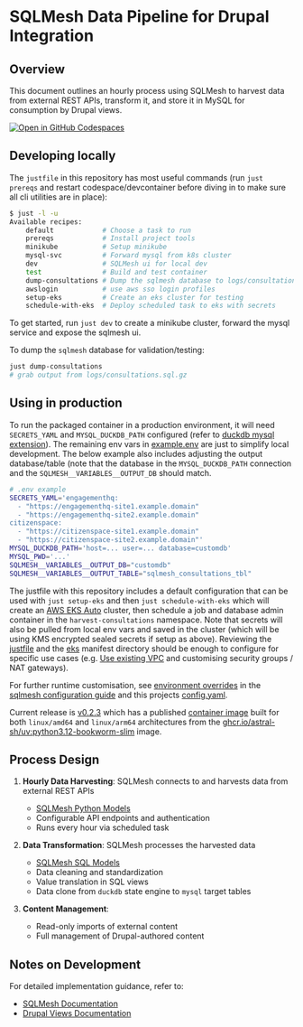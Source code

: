 # SQLMesh Data Pipeline for Drupal Integration

## Overview
This document outlines an hourly process using SQLMesh to harvest data from external REST APIs, transform it, and store it in MySQL for consumption by Drupal views.

[![Open in GitHub Codespaces](https://github.com/codespaces/badge.svg)](https://codespaces.new/wagov-dtt/wa.gov.au_harvest-consultations)

## Developing locally
The `justfile` in this repository has most useful commands (run `just prereqs` and restart codespace/devcontainer before diving in to make sure all cli utilities are in place):

```bash
$ just -l -u
Available recipes:
    default            # Choose a task to run
    prereqs            # Install project tools
    minikube           # Setup minikube
    mysql-svc          # Forward mysql from k8s cluster
    dev                # SQLMesh ui for local dev
    test               # Build and test container
    dump-consultations # Dump the sqlmesh database to logs/consultations.sql.gz (run test to create/populate db first)
    awslogin           # use aws sso login profiles
    setup-eks          # Create an eks cluster for testing
    schedule-with-eks  # Deploy scheduled task to eks with secrets
```

To get started, run `just dev` to create a minikube cluster, forward the mysql service and expose the sqlmesh ui.

To dump the `sqlmesh` database for validation/testing:

```bash
just dump-consultations
# grab output from logs/consultations.sql.gz
```

## Using in production

To run the packaged container in a production environment, it will need `SECRETS_YAML` and `MYSQL_DUCKDB_PATH` configured (refer to [duckdb mysql extension](https://duckdb.org/docs/extensions/mysql#configuration)). The remaining env vars in [example.env](example.env) are just to simplify local development. The below example also includes adjusting the output database/table (note that the database in the `MYSQL_DUCKDB_PATH` connection and the `SQLMESH__VARIABLES__OUTPUT_DB` should match.

```bash
# .env example
SECRETS_YAML='engagementhq:
  - "https://engagementhq-site1.example.domain"
  - "https://engagementhq-site2.example.domain"
citizenspace:
  - "https://citizenspace-site1.example.domain"
  - "https://citizenspace-site2.example.domain"'
MYSQL_DUCKDB_PATH='host=... user=... database=customdb'
MYSQL_PWD='...'
SQLMESH__VARIABLES__OUTPUT_DB="customdb"
SQLMESH__VARIABLES__OUTPUT_TABLE="sqlmesh_consultations_tbl"
```

The justfile with this repository includes a default configuration that can be used with `just setup-eks` and then `just schedule-with-eks` which will create an [AWS EKS Auto](https://docs.aws.amazon.com/eks/latest/userguide/quickstart.html) cluster, then schedule a job and database admin container in the `harvest-consultations` namespace. Note that secrets will also be pulled from local env vars and saved in the cluster (which will be using KMS encrypted sealed secrets if setup as above). Reviewing the [justfile](justfile) and the [eks](eks) manifest directory should be enough to configure for specific use cases (e.g. [Use existing VPC](https://eksctl.io/usage/vpc-configuration/#use-existing-vpc-other-custom-configuration) and customising security groups / NAT gateways).

For further runtime customisation, see [environment overrides](https://sqlmesh.readthedocs.io/en/stable/guides/configuration/#overrides) in the [sqlmesh configuration guide](https://sqlmesh.readthedocs.io/en/stable/guides/configuration/) and this projects [config.yaml](./config.yaml).

Current release is [v0.2.3](https://github.com/wagov-dtt/wa.gov.au_harvest-consultations/releases/tag/v0.2.3) which has a published [container image](https://github.com/wagov-dtt/wa.gov.au_harvest-consultations/pkgs/container/harvest-consultations/376968907?tag=0.2.3) built for both `linux/amd64` and `linux/arm64` architectures from the [ghcr.io/astral-sh/uv:python3.12-bookworm-slim](https://docs.astral.sh/uv/guides/integration/docker/#available-images) image.

## Process Design

1. **Hourly Data Harvesting**: SQLMesh connects to and harvests data from external REST APIs
   - [SQLMesh Python Models](https://sqlmesh.readthedocs.io/en/stable/concepts/models/python_models/)
   - Configurable API endpoints and authentication
   - Runs every hour via scheduled task

2. **Data Transformation**: SQLMesh processes the harvested data
   - [SQLMesh SQL Models](https://sqlmesh.readthedocs.io/en/stable/concepts/models/sql_models/)
   - Data cleaning and standardization
   - Value translation in SQL views
   - Data clone from `duckdb` state engine to `mysql` target tables

4. **Content Management**:
   - Read-only imports of external content
   - Full management of Drupal-authored content

## Notes on Development
For detailed implementation guidance, refer to:
- [SQLMesh Documentation](https://sqlmesh.com/docs/)
- [Drupal Views Documentation](https://www.drupal.org/docs/user_guide/en/views-chapter.html)
